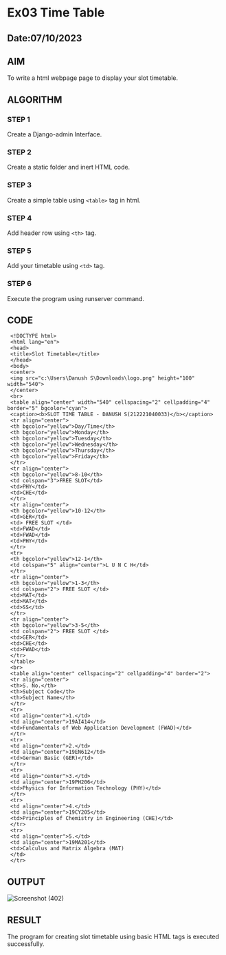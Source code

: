 # Ex03 Time Table

## Date:07/10/2023

## AIM
To write a html webpage page to display your slot timetable.

## ALGORITHM
### STEP 1
Create a Django-admin Interface.

### STEP 2
Create a static folder and inert HTML code.

### STEP 3
Create a simple table using ```<table>``` tag in html.

### STEP 4
Add header row using ```<th>``` tag.

### STEP 5
Add your timetable using ```<td>``` tag.

### STEP 6
Execute the program using runserver command.

## CODE

     <!DOCTYPE html>
     <html lang="en">
     <head>
     <title>Slot Timetable</title>
     </head>
     <body>
     <center>
     <img src="c:\Users\Danush S\Downloads\logo.png" height="100" width="540">
     </center>
     <br>
     <table align="center" width="540" cellspacing="2" cellpadding="4" border="5" bgcolor="cyan">
     <caption><b>SLOT TIME TABLE - DANUSH S(212221040033)</b></caption>
     <tr align="center">
     <th bgcolor="yellow">Day/Time</th>
     <th bgcolor="yellow">Monday</th>
     <th bgcolor="yellow">Tuesday</th>
     <th bgcolor="yellow">Wednesday</th>
     <th bgcolor="yellow">Thursday</th>
     <th bgcolor="yellow">Friday</th>
     </tr>
     <tr align="center">
     <th bgcolor="yellow">8-10</th>
     <td colspan="3">FREE SLOT</td>
     <td>PHY</td>
     <td>CHE</td>
     </tr>
     <tr align="center">
     <th bgcolor="yellow">10-12</th>
     <td>GER</td>
     <td> FREE SLOT </td>
     <td>FWAD</td>
     <td>FWAD</td>
     <td>PHY</td>
     </tr>
     <tr>
     <th bgcolor="yellow">12-1</th>
     <td colspan="5" align="center">L U N C H</td>
     </tr>
     <tr align="center">
     <th bgcolor="yellow">1-3</th>
     <td colspan="2"> FREE SLOT </td>
     <td>MAT</td>
     <td>MAT</td>
     <td>SS</td>
     </tr>
     <tr align="center">
     <th bgcolor="yellow">3-5</th>
     <td colspan="2"> FREE SLOT </td>
     <td>GER</td>
     <td>CHE</td>
     <td>FWAD</td>
     </tr>
     </table>
     <br>
     <table align="center" cellspacing="2" cellpadding="4" border="2">
     <tr align="center">
     <th>S. No.</th>
     <th>Subject Code</th>
     <th>Subject Name</th>
     </tr>
     <tr>
     <td align="center">1.</td>
     <td align="center">19AI414</td>
     <td>Fundamentals of Web Application Development (FWAD)</td>
     </tr>
     <tr>
     <td align="center">2.</td>
     <td align="center">19EN612</td>
     <td>German Basic (GER)</td>
     </tr>
     <tr>
     <td align="center">3.</td>
     <td align="center">19PH206</td>
     <td>Physics for Information Technology (PHY)</td>
     </tr>
     <tr>
     <td align="center">4.</td>
     <td align="center">19CY205</td>
     <td>Principles of Chemistry in Engineering (CHE)</td>
     </tr>
     <tr>
     <td align="center">5.</td>
     <td align="center">19MA201</td>
     <td>Calculus and Matrix Algebra (MAT)  
     </td>
     </tr>
  
## OUTPUT


![Screenshot (402)](https://github.com/danush564/slot/assets/98585166/37e5b1b9-af78-4999-b71f-dbceb58ad135)


## RESULT
The program for creating slot timetable using basic HTML tags is executed successfully.
